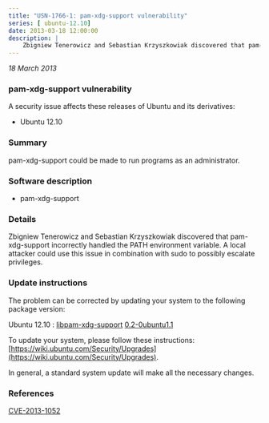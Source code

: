 ```yaml
---
title: "USN-1766-1: pam-xdg-support vulnerability"
series: [ ubuntu-12.10]
date: 2013-03-18 12:00:00
description: |
    Zbigniew Tenerowicz and Sebastian Krzyszkowiak discovered that pam-xdg-support incorrectly handled the PATH environment variable. A local attacker could use this issue in combination with sudo to possibly escalate privileges. 
--- 
```

 
 

*18 March 2013*

### pam-xdg-support vulnerability

A security issue affects these releases of Ubuntu and its derivatives:

* Ubuntu 12.10

### Summary

pam-xdg-support could be made to run programs as an administrator. 

### Software description

* pam-xdg-support 

### Details

Zbigniew Tenerowicz and Sebastian Krzyszkowiak discovered that pam-xdg-support incorrectly handled the PATH environment variable. A local attacker could use this issue in combination with sudo to possibly escalate privileges. 

### Update instructions

The problem can be corrected by updating your system to the following package version:

Ubuntu 12.10
 : [libpam-xdg-support](https://launchpad.net/ubuntu/+source/pam-xdg-support) <span> [0.2-0ubuntu1.1](https://launchpad.net/ubuntu/+source/pam-xdg-support/0.2-0ubuntu1.1) </span> 

To update your system, please follow these instructions: [https://wiki.ubuntu.com/Security/Upgrades](https://wiki.ubuntu.com/Security/Upgrades).

In general, a standard system update will make all the necessary changes. 

### References

 
 [CVE-2013-1052](http://people.ubuntu.com/~ubuntu-security/cve/CVE-2013-1052)
 

